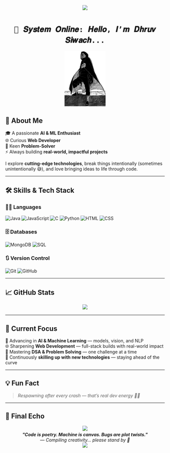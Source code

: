 <p align="center">
  <img src="https://readme-typing-svg.demolab.com/?lines=Eat.%20Sleep.%20Code.%20Repeat&font=Fira%20Code&center=true&width=440&height=45&color=f75c7e&vCenter=true&pause=1000&size=28" />
</p>

<h1 align="center"><code>🔮 𝑺𝒚𝒔𝒕𝒆𝒎 𝑶𝒏𝒍𝒊𝒏𝒆: 𝑯𝒆𝒍𝒍𝒐, 𝑰’𝒎 𝑫𝒉𝒓𝒖𝒗 𝑺𝒊𝒘𝒂𝒄𝒉...</code></h1>

<p align="center">
  <img src="./obito.png" alt="Obito Pixel Art" width="130" />
</p>


## 🚀 About Me

🎓 A passionate **AI & ML Enthusiast**  
🌐 Curious **Web Developer**  
🧠 Keen **Problem-Solver**  
⚡ Always building **real-world, impactful projects**

I explore **cutting-edge technologies**, break things intentionally (sometimes unintentionally 😅), and love bringing ideas to life through code.

---

## 🛠️ Skills & Tech Stack

### 👨‍💻 Languages  
![Java](https://img.shields.io/badge/Java-007396?style=for-the-badge&logo=java&logoColor=white)
![JavaScript](https://img.shields.io/badge/JavaScript-F7DF1E?style=for-the-badge&logo=javascript&logoColor=black)
![C](https://img.shields.io/badge/C-00599C?style=for-the-badge&logo=c&logoColor=white)
![Python](https://img.shields.io/badge/Python-3776AB?style=for-the-badge&logo=python&logoColor=white)
![HTML](https://img.shields.io/badge/HTML5-E34F26?style=for-the-badge&logo=html5&logoColor=white)
![CSS](https://img.shields.io/badge/CSS3-1572B6?style=for-the-badge&logo=css3&logoColor=white)

### 🗄️ Databases  
![MongoDB](https://img.shields.io/badge/MongoDB-47A248?style=for-the-badge&logo=mongodb&logoColor=white)
![SQL](https://img.shields.io/badge/SQL-316192?style=for-the-badge&logo=microsoft-sql-server&logoColor=white)

### 🔃 Version Control  
![Git](https://img.shields.io/badge/Git-F05032?style=for-the-badge&logo=git&logoColor=white)
![GitHub](https://img.shields.io/badge/GitHub-181717?style=for-the-badge&logo=github&logoColor=white)

---

## 📈 GitHub Stats

<p align="center">
  <img src="https://github-readme-stats.vercel.app/api/top-langs/?username=dhruvx05&layout=compact&theme=tokyonight&hide_border=true" width="40%" />
</p>

---

## 🌟 Current Focus

🧠 Advancing in **AI & Machine Learning** — models, vision, and NLP  
🌐 Sharpening **Web Development** — full-stack builds with real-world impact  
🧩 Mastering **DSA & Problem Solving** — one challenge at a time  
🚀 Continuously **skilling up with new technologies** — staying ahead of the curve


---

## 💡 Fun Fact

> _Respawning after every crash — that’s real dev energy 🔁💥_


---

## 🧬 Final Echo

<div align="center">
  <img src="https://capsule-render.vercel.app/api?type=rect&color=f75c7e&height=1"/>
  <br />
  <em><strong>"Code is poetry. Machine is canvas. Bugs are plot twists."</strong></em>  
  <br />
  <em>— Compiling creativity... please stand by 💾</em>
  <br />
  <img src="https://capsule-render.vercel.app/api?type=rect&color=f75c7e&height=1"/>
</div>

